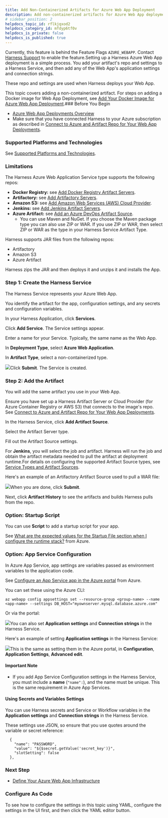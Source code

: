 ```yaml
---
title: Add Non-Containerized Artifacts for Azure Web App Deployment
description: Add non-containerized artifacts for Azure Web App deployments.
# sidebar_position: 2
helpdocs_topic_id: rflkjqxod2
helpdocs_category_id: mfdyp6tf0v
helpdocs_is_private: false
helpdocs_is_published: true
---
```


Currently, this feature is behind the Feature Flags `AZURE_WEBAPP`. Contact [Harness Support](mailto:support@harness.io) to enable the feature.Setting up a Harness Azure Web App deployment is a simple process. You add your artifact's repo and settings to a Harness Service, and then add any of the Web App's application settings and connection strings.

These repo and settings are used when Harness deploys your Web App.

This topic covers adding a non-containerized artifact. For steps on adding a Docker image for Web App Deployment, see [Add Your Docker Image for Azure Web App Deployment](/article/8s766bhiec-add-your-docker-image-for-azure-web-app-deployment).### Before You Begin

* [Azure Web App Deployments Overview](/article/lluikqw7q7-azure-web-app-deployments-overview)
* Make sure that you have connected Harness to your Azure subscription as described in [Connect to Azure and Artifact Repo for Your Web App Deployments](/article/e9k7ngaqiu-connect-to-azure-for-web-app-deployments).

### Supported Platforms and Technologies

See [Supported Platforms and Technologies](/article/220d0ojx5y-supported-platforms).

### Limitations

The Harness Azure Web Application Service type supports the following repos:

* **Docker Registry:** see [Add Docker Registry Artifact Servers](/article/tdj2ghkqb0-add-docker-registry-artifact-servers).
* **Artifactory:** see [Add Artifactory Servers](/article/nj3p1t7v3x-add-artifactory-servers).
* **Amazon S3:** see [Add Amazon Web Services (AWS) Cloud Provider](/article/wt1gnigme7-add-amazon-web-services-cloud-provider).
* **Jenkins:** see [Add Jenkins Artifact Servers](/article/qa7lewndxq-add-jenkins-artifact-servers).
* **Azure Artifact:** see [Add an Azure DevOps Artifact Source](/article/rbfjmko1og-add-an-azure-dev-ops-artifact-source).
	+ You can use Maven and NuGet. If you choose the Maven package type you can also use ZIP or WAR. If you use ZIP or WAR, then select ZIP or WAR as the type in your Harness Service Artifact Type.

Harness supports JAR files from the following repos:

* Artifactory
* Amazon S3
* Azure Artifact

Harness zips the JAR and then deploys it and unzips it and installs the App.

### Step 1: Create the Harness Service

The Harness Service represents your Azure Web App.

You identify the artifact for the app, configuration settings, and any secrets and configuration variables.

In your Harness Application, click **Services**.

Click **Add Service**. The Service settings appear.

Enter a name for your Service. Typically, the same name as the Web App.

In **Deployment Type**, select **Azure Web Application**.

In **Artifact Type**, select a non-containerized type.

![](./static/add-a-non-containerized-artifacts-for-azure-web-app-deployment-24.png)Click **Submit**. The Service is created.

### Step 2: Add the Artifact

You will add the same artifact you use in your Web App.

Ensure you have set up a Harness Artifact Server or Cloud Provider (for Azure Container Registry or AWS S3) that connects to the image's repo. See [Connect to Azure and Artifact Repo for Your Web App Deployments](/article/e9k7ngaqiu-connect-to-azure-for-web-app-deployments).

In the Harness Service, click **Add Artifact Source**.

Select the Artifact Server type.

Fill out the Artifact Source settings.

For **Jenkins**, you will select the job and artifact. Harness will run the job and obtain the artifact metadata needed to pull the artifact at deployment runtime.For details on configuring the supported Artifact Source types, see [Service Types and Artifact Sources](/article/qluiky79j8-service-types-and-artifact-sources).

Here's an example of an Artifactory Artifact Source used to pull a WAR file:

![](./static/add-a-non-containerized-artifacts-for-azure-web-app-deployment-25.png)When you are done, click **Submit**.

Next, click **Artifact History** to see the artifacts and builds Harness pulls from the repo.

### Option: Startup Script

You can use **Script** to add a startup script for your app.

See [What are the expected values for the Startup File section when I configure the runtime stack?](https://docs.microsoft.com/en-us/azure/app-service/faq-app-service-linux#what-are-the-expected-values-for-the-startup-file-section-when-i-configure-the-runtime-stack-) from Azure.

### Option: App Service Configuration

In Azure App Service, app settings are variables passed as environment variables to the application code.

See [Configure an App Service app in the Azure portal](https://docs.microsoft.com/en-us/azure/app-service/configure-common) from Azure.

You can set these using the Azure CLI:


```
az webapp config appsettings set --resource-group <group-name> --name <app-name> --settings DB_HOST="myownserver.mysql.database.azure.com"
```
Or via the portal:

![](./static/add-a-non-containerized-artifacts-for-azure-web-app-deployment-26.png)You can also set **Application settings** and **Connection strings** in the Harness Service.

Here's an example of setting **Application settings** in the Harness Service:

![](./static/add-a-non-containerized-artifacts-for-azure-web-app-deployment-27.png)This is the same as setting them in the Azure portal, in **Configuration**, **Application Settings**, **Advanced edit**.

#### Important Note

* If you add App Service Configuration settings in the Harness Service, you must include a **name** (`"name":`), and the name must be unique. This is the same requirement in Azure App Services.

#### Using Secrets and Variables Settings

You can use Harness secrets and Service or Workflow variables in the **Application settings** and **Connection strings** in the Harness Service.

These settings use JSON, so ensure that you use quotes around the variable or secret reference:


```
  {  
    "name": "PASSWORD",  
    "value": "${$secret.getValue('secret_key')}",  
    "slotSetting": false  
  },
```
### Next Step

* [Define Your Azure Web App Infrastructure](/article/2n35dber6l-define-your-azure-web-app-infrastructure)

### Configure As Code

To see how to configure the settings in this topic using YAML, configure the settings in the UI first, and then click the YAML editor button.


